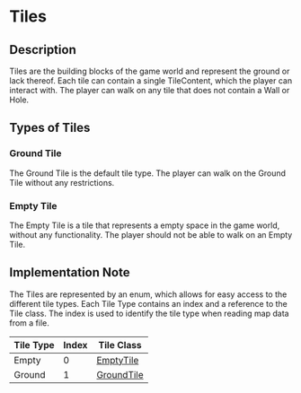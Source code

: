 # Tiles

## Description

Tiles are the building blocks of the game world and represent the ground or lack thereof. Each tile can contain a single
TileContent, which the player can interact with. The player can walk on any tile that does not contain a Wall or Hole.

## Types of Tiles

### Ground Tile

The Ground Tile is the default tile type. The player can walk on the Ground Tile without any restrictions.

### Empty Tile

The Empty Tile is a tile that represents a empty space in the game world, without any functionality. The player should
not be able to walk on an Empty Tile.

## Implementation Note

The Tiles are represented by an enum, which allows for easy access to the different tile types. Each Tile Type contains
an index and a reference to the Tile class. The index is used to identify the tile type when reading map data from a
file.

| Tile Type | Index | Tile Class                                                                                                         |
|-----------|-------|--------------------------------------------------------------------------------------------------------------------|
| Empty     | 0     | [EmptyTile](https://under-the-oaks.github.io/ColdCase-Client/tech/underoaks/coldcase/state/tiles/EmptyTile.html)   |
| Ground    | 1     | [GroundTile](https://under-the-oaks.github.io/ColdCase-Client/tech/underoaks/coldcase/state/tiles/GroundTile.html) |